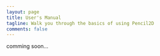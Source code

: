 ```yaml
---
layout: page
title: User's Manual
tagline: Walk you through the basics of using Pencil2D 
comments: false
---
```



comming soon...